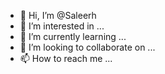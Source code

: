 - 👋 Hi, I’m @Saleerh
- 👀 I’m interested in ...
- 🌱 I’m currently learning ...
- 💞️ I’m looking to collaborate on ...
- 📫 How to reach me ...

<!---
Saleerh/Saleerh is a ✨ special ✨ repository because its `README.md` (this file) appears on your GitHub profile.
You can click the Preview link to take a look at your changes.
--->
